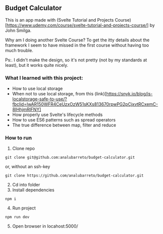## Budget Calculator

This is an app made with (Svelte Tutorial and Projects Course)[https://www.udemy.com/course/svelte-tutorial-and-projects-course/] by John Smilga.

Why am I doing another Svelte Course? To get the itty details about the framework I seem to have missed in the first course without having too much trouble.

Ps:. I didn't make the design, so it's not pretty (not by my standards at least), but it works quite nicely.

### What I learned with this project:

- How to use local storage
- When not to use local storage, from this (link)[https://snyk.io/blog/is-localstorage-safe-to-use/?fbclid=IwAR150WFR4CeUzxOzW51sKXs813670rpwPG2pCjxvtRCxemC-8IHhjmRIFNY]
- How properly use Svelte's lifecycle methods
- How to use ES6 patterns such as spread operators
- The true difference between map, filter and reduce

### How to run

1. Clone repo

```
git clone git@github.com:analubarreto/budget-calculator.git
```

or, without an ssh-key

```
git clone https://github.com/analubarreto/budget-calculator.git
```

2. Cd into folder
3. Install dependencies

```
npm i
```

4. Run project

```
npm run dev
```

5. Open browser in locahost:5000/
